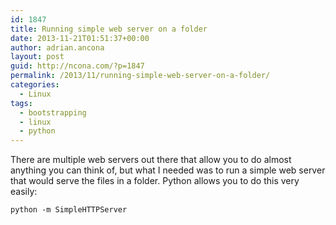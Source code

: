 ```yaml
---
id: 1847
title: Running simple web server on a folder
date: 2013-11-21T01:51:37+00:00
author: adrian.ancona
layout: post
guid: http://ncona.com/?p=1847
permalink: /2013/11/running-simple-web-server-on-a-folder/
categories:
  - Linux
tags:
  - bootstrapping
  - linux
  - python
---
```

There are multiple web servers out there that allow you to do almost anything you can think of, but what I needed was to run a simple web server that would serve the files in a folder. Python allows you to do this very easily:

```
python -m SimpleHTTPServer
```
